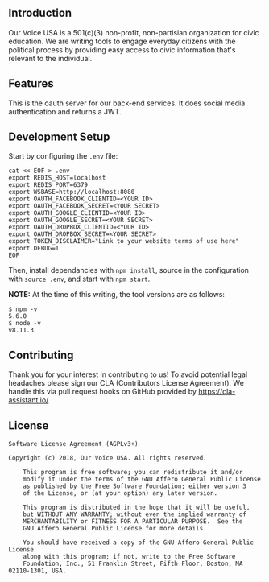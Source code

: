 ## Introduction

Our Voice USA is a 501(c)(3) non-profit, non-partisian organization for civic education. We are writing tools to engage everyday citizens with the political process by providing easy access to civic information that's relevant to the individual.

## Features

This is the oauth server for our back-end services. It does social media authentication and returns a JWT.

## Development Setup

Start by configuring the `.env` file:

    cat << EOF > .env
    export REDIS_HOST=localhost
    export REDIS_PORT=6379
    export WSBASE=http://localhost:8080
    export OAUTH_FACEBOOK_CLIENTID=<YOUR ID>
    export OAUTH_FACEBOOK_SECRET=<YOUR SECRET>
    export OAUTH_GOOGLE_CLIENTID=<YOUR ID>
    export OAUTH_GOOGLE_SECRET=<YOUR SECRET>
    export OAUTH_DROPBOX_CLIENTID=<YOUR ID>
    export OAUTH_DROPBOX_SECRET=<YOUR SECRET>
    export TOKEN_DISCLAIMER="Link to your website terms of use here"
    export DEBUG=1
    EOF

Then, install dependancies with `npm install`, source in the configuration with `source .env`, and start with `npm start`.

**NOTE:** At the time of this writing, the tool versions are as follows:

    $ npm -v
    5.6.0
    $ node -v
    v8.11.3

## Contributing

Thank you for your interest in contributing to us! To avoid potential legal headaches please sign our CLA (Contributors License Agreement). We handle this via pull request hooks on GitHub provided by https://cla-assistant.io/

## License

	Software License Agreement (AGPLv3+)
	
	Copyright (c) 2018, Our Voice USA. All rights reserved.

        This program is free software; you can redistribute it and/or
        modify it under the terms of the GNU Affero General Public License
        as published by the Free Software Foundation; either version 3
        of the License, or (at your option) any later version.

        This program is distributed in the hope that it will be useful,
        but WITHOUT ANY WARRANTY; without even the implied warranty of
        MERCHANTABILITY or FITNESS FOR A PARTICULAR PURPOSE.  See the
        GNU Affero General Public License for more details.

        You should have received a copy of the GNU Affero General Public License
        along with this program; if not, write to the Free Software
        Foundation, Inc., 51 Franklin Street, Fifth Floor, Boston, MA 02110-1301, USA.

